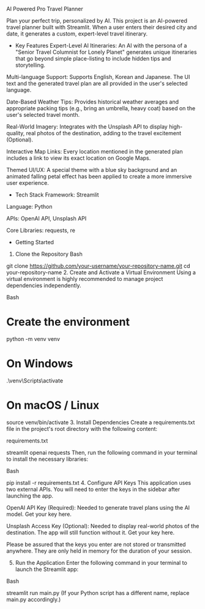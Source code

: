 AI Powered Pro Travel Planner

Plan your perfect trip, personalized by AI. This project is an AI-powered travel planner built with Streamlit. When a user enters their desired city and date, it generates a custom, expert-level travel itinerary.

* Key Features
Expert-Level AI Itineraries: An AI with the persona of a "Senior Travel Columnist for Lonely Planet" generates unique itineraries that go beyond simple place-listing to include hidden tips and storytelling.

Multi-language Support: Supports English, Korean and Japanese. The UI text and the generated travel plan are all provided in the user's selected language.

Date-Based Weather Tips: Provides historical weather averages and appropriate packing tips (e.g., bring an umbrella, heavy coat) based on the user's selected travel month.

Real-World Imagery: Integrates with the Unsplash API to display high-quality, real photos of the destination, adding to the travel excitement (Optional).

Interactive Map Links: Every location mentioned in the generated plan includes a link to view its exact location on Google Maps.

Themed UI/UX: A special theme with a blue sky background and an animated falling petal effect has been applied to create a more immersive user experience.

* Tech Stack
Framework: Streamlit

Language: Python

APIs: OpenAI API, Unsplash API

Core Libraries: requests, re

* Getting Started
1. Clone the Repository
Bash

git clone https://github.com/your-username/your-repository-name.git
cd your-repository-name
2. Create and Activate a Virtual Environment
Using a virtual environment is highly recommended to manage project dependencies independently.

Bash

# Create the environment
python -m venv venv

# On Windows
.\venv\Scripts\activate

# On macOS / Linux
source venv/bin/activate
3. Install Dependencies
Create a requirements.txt file in the project's root directory with the following content:

requirements.txt

streamlit
openai
requests
Then, run the following command in your terminal to install the necessary libraries:

Bash

pip install -r requirements.txt
4. Configure API Keys
This application uses two external APIs. You will need to enter the keys in the sidebar after launching the app.

OpenAI API Key (Required): Needed to generate travel plans using the AI model. Get your key here.

Unsplash Access Key (Optional): Needed to display real-world photos of the destination. The app will still function without it. Get your key here.

Please be assured that the keys you enter are not stored or transmitted anywhere. They are only held in memory for the duration of your session.

5. Run the Application
Enter the following command in your terminal to launch the Streamlit app:

Bash

streamlit run main.py
(If your Python script has a different name, replace main.py accordingly.)
